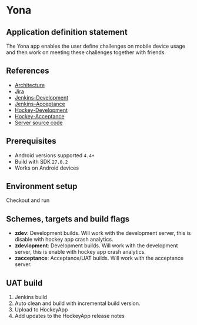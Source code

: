 # Yona

## Application definition statement

The Yona app enables the user define challenges on mobile device usage and then work on meeting these challenges together with friends.

## References

* [Architecture](Architecture.md)
* [Jira](https://jira.yona.nu/secure/RapidBoard.jspa?rapidView=9&view=detail)
* [Jenkins-Development](https://jenkins-mobile.eu.mobproto.com/job/Yona/)
* [Jenkins-Acceptance](https://jenkins-mobile.eu.mobproto.com/job/Yona-ACC/)
* [Hockey-Development](https://rink.hockeyapp.net/manage/apps/308021)
* [Hockey-Acceptance](https://rink.hockeyapp.net/manage/apps/366916)
* [Server source code](https://github.com/yonadev/yona-server)

## Prerequisites

- Android versions supported `4.4+`
- Build with SDK `27.0.2`
- Works on Android devices

## Environment setup

Checkout and run

## Schemes, targets and build flags

- **zdev**: Development builds. Will work with the development server, this is disable with hockey app crash analytics.
- **zdevlopment**: Development builds. Will work with the development server, this is enable with hockey app crash analytics.
- **zacceptance**: Acceptance/UAT builds. Will work with the acceptance server.

## UAT build

1. Jenkins build
2. Auto clean and build with incremental build version.
3. Upload to HockeyApp
4. Add updates to the HockeyApp release notes
